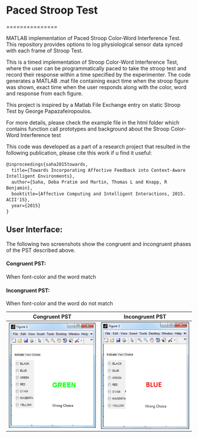 # Paced Stroop Test
===============

MATLAB implementation of Paced Stroop Color-Word Interference Test. This repository provides options to log physiological sensor data synced with each frame of Stroop Test.

This is a timed implementation of Stroop Color-Word Interference Test, where the user can be programmatically paced to take the stroop test and record their response within a time specified by the experimenter. The code generates a MATLAB .mat file containing exact time when the stroop figure was shown, exact time when the user responds along with the color, word and response from each figure.

This project is inspired by a Matlab File Exchange entry on static Stroop Test by George Papazafeiropoulos.

For more details, please check the example file in the html folder which contains function call prototypes and background about the Stroop Color-Word Interference test

This code was developed as a part of a research project that resulted in the following publication, please cite this work if u find it useful:

```
@inproceedings{saha2015towards,  
  title={Towards Incorporating Affective Feedback into Context-Aware Intelligent Environments},  
  author={Saha, Deba Pratim and Martin, Thomas L and Knapp, R Benjamin},  
  booktitle={Affective Computing and Intelligent Interactions, 2015. ACII'15},  
  year={2015}  
}  
```

## User Interface:

The following two screenshots show the congruent and incongruent phases of the PST described above. 
#### Congruent PST: 
When font-color and the word match
#### Incongruent PST: 
When font-color and the word do not match


Congruent PST                     |  Incongruent PST  
:--------------------------------:|:-------------------------:
![](PSTCongruentScreenShot.png)   |  ![](PSTInCongruentScreenShot.png)
